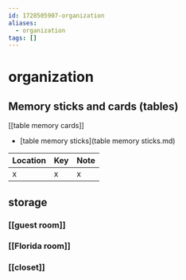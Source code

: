 ```yaml
---
id: 1728505907-organization
aliases:
  - organization
tags: []
---
```


# organization

## Memory sticks and cards (tables)

[[table memory cards]]

- [table memory sticks](table memory sticks.md)

| Location | Key | Note |
| -------- | --- | ---- |
| x        | x   | x    |

## storage

### [[guest room]]

### [[Florida room]]

### [[closet]]
